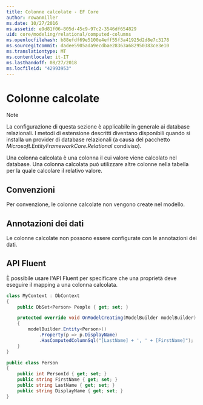 ```yaml
---
title: Colonne calcolate - EF Core
author: rowanmiller
ms.date: 10/27/2016
ms.assetid: e9d81f06-805d-45c9-97c2-3546df654829
uid: core/modeling/relational/computed-columns
ms.openlocfilehash: b88efdf69e5100e4eff55f3a41925d2d8e7c3178
ms.sourcegitcommit: dadee5905ada9ecdbae28363a682950383ce3e10
ms.translationtype: MT
ms.contentlocale: it-IT
ms.lasthandoff: 08/27/2018
ms.locfileid: "42993953"
---
```

# <a name="computed-columns"></a>Colonne calcolate

> [!NOTE]  
> La configurazione di questa sezione è applicabile in generale ai database relazionali. I metodi di estensione descritti diventano disponibili quando si installa un provider di database relazionali (a causa del pacchetto *Microsoft.EntityFrameworkCore.Relational* condiviso).

Una colonna calcolata è una colonna il cui valore viene calcolato nel database. Una colonna calcolata può utilizzare altre colonne nella tabella per la quale calcolare il relativo valore.

## <a name="conventions"></a>Convenzioni

Per convenzione, le colonne calcolate non vengono create nel modello.

## <a name="data-annotations"></a>Annotazioni dei dati

Le colonne calcolate non possono essere configurate con le annotazioni dei dati.

## <a name="fluent-api"></a>API Fluent

È possibile usare l'API Fluent per specificare che una proprietà deve eseguire il mapping a una colonna calcolata.

<!-- [!code-csharp[Main](samples/core/relational/Modeling/FluentAPI/Samples/Relational/ComputedColumn.cs?highlight=9)] -->
``` csharp
class MyContext : DbContext
{
    public DbSet<Person> People { get; set; }

    protected override void OnModelCreating(ModelBuilder modelBuilder)
    {
        modelBuilder.Entity<Person>()
            .Property(p => p.DisplayName)
            .HasComputedColumnSql("[LastName] + ', ' + [FirstName]");
    }
}

public class Person
{
    public int PersonId { get; set; }
    public string FirstName { get; set; }
    public string LastName { get; set; }
    public string DisplayName { get; set; }
}
```

